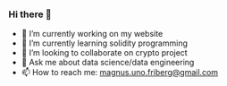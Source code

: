 ### Hi there 👋


- 🔭 I’m currently working on my website
- 🌱 I’m currently learning solidity programming
- 👯 I’m looking to collaborate on crypto project
- 💬 Ask me about data science/data engineering
- 📫 How to reach me: magnus.uno.friberg@gmail.com
